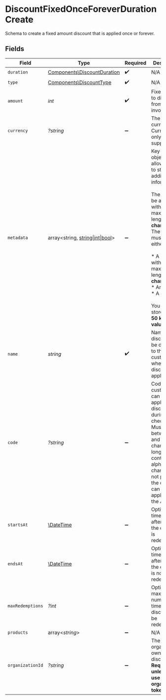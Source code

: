 # DiscountFixedOnceForeverDurationCreate

Schema to create a fixed amount discount that is applied once or forever.


## Fields

| Field                                                                                                                                                                                                                                                                                        | Type                                                                                                                                                                                                                                                                                         | Required                                                                                                                                                                                                                                                                                     | Description                                                                                                                                                                                                                                                                                  | Example                                                                                                                                                                                                                                                                                      |
| -------------------------------------------------------------------------------------------------------------------------------------------------------------------------------------------------------------------------------------------------------------------------------------------- | -------------------------------------------------------------------------------------------------------------------------------------------------------------------------------------------------------------------------------------------------------------------------------------------- | -------------------------------------------------------------------------------------------------------------------------------------------------------------------------------------------------------------------------------------------------------------------------------------------- | -------------------------------------------------------------------------------------------------------------------------------------------------------------------------------------------------------------------------------------------------------------------------------------------- | -------------------------------------------------------------------------------------------------------------------------------------------------------------------------------------------------------------------------------------------------------------------------------------------- |
| `duration`                                                                                                                                                                                                                                                                                   | [Components\DiscountDuration](../../Models/Components/DiscountDuration.md)                                                                                                                                                                                                                   | :heavy_check_mark:                                                                                                                                                                                                                                                                           | N/A                                                                                                                                                                                                                                                                                          |                                                                                                                                                                                                                                                                                              |
| `type`                                                                                                                                                                                                                                                                                       | [Components\DiscountType](../../Models/Components/DiscountType.md)                                                                                                                                                                                                                           | :heavy_check_mark:                                                                                                                                                                                                                                                                           | N/A                                                                                                                                                                                                                                                                                          |                                                                                                                                                                                                                                                                                              |
| `amount`                                                                                                                                                                                                                                                                                     | *int*                                                                                                                                                                                                                                                                                        | :heavy_check_mark:                                                                                                                                                                                                                                                                           | Fixed amount to discount from the invoice total.                                                                                                                                                                                                                                             |                                                                                                                                                                                                                                                                                              |
| `currency`                                                                                                                                                                                                                                                                                   | *?string*                                                                                                                                                                                                                                                                                    | :heavy_minus_sign:                                                                                                                                                                                                                                                                           | The currency. Currently, only `usd` is supported.                                                                                                                                                                                                                                            |                                                                                                                                                                                                                                                                                              |
| `metadata`                                                                                                                                                                                                                                                                                   | array<string, [string\|int\|bool](../../Models/Components/DiscountFixedOnceForeverDurationCreateMetadata.md)>                                                                                                                                                                                | :heavy_minus_sign:                                                                                                                                                                                                                                                                           | Key-value object allowing you to store additional information.<br/><br/>The key must be a string with a maximum length of **40 characters**.<br/>The value must be either:<br/><br/>* A string with a maximum length of **500 characters**<br/>* An integer<br/>* A boolean<br/><br/>You can store up to **50 key-value pairs**. |                                                                                                                                                                                                                                                                                              |
| `name`                                                                                                                                                                                                                                                                                       | *string*                                                                                                                                                                                                                                                                                     | :heavy_check_mark:                                                                                                                                                                                                                                                                           | Name of the discount. Will be displayed to the customer when the discount is applied.                                                                                                                                                                                                        |                                                                                                                                                                                                                                                                                              |
| `code`                                                                                                                                                                                                                                                                                       | *?string*                                                                                                                                                                                                                                                                                    | :heavy_minus_sign:                                                                                                                                                                                                                                                                           | Code customers can use to apply the discount during checkout. Must be between 3 and 256 characters long and contain only alphanumeric characters.If not provided, the discount can only be applied via the API.                                                                              |                                                                                                                                                                                                                                                                                              |
| `startsAt`                                                                                                                                                                                                                                                                                   | [\DateTime](https://www.php.net/manual/en/class.datetime.php)                                                                                                                                                                                                                                | :heavy_minus_sign:                                                                                                                                                                                                                                                                           | Optional timestamp after which the discount is redeemable.                                                                                                                                                                                                                                   |                                                                                                                                                                                                                                                                                              |
| `endsAt`                                                                                                                                                                                                                                                                                     | [\DateTime](https://www.php.net/manual/en/class.datetime.php)                                                                                                                                                                                                                                | :heavy_minus_sign:                                                                                                                                                                                                                                                                           | Optional timestamp after which the discount is no longer redeemable.                                                                                                                                                                                                                         |                                                                                                                                                                                                                                                                                              |
| `maxRedemptions`                                                                                                                                                                                                                                                                             | *?int*                                                                                                                                                                                                                                                                                       | :heavy_minus_sign:                                                                                                                                                                                                                                                                           | Optional maximum number of times the discount can be redeemed.                                                                                                                                                                                                                               |                                                                                                                                                                                                                                                                                              |
| `products`                                                                                                                                                                                                                                                                                   | array<*string*>                                                                                                                                                                                                                                                                              | :heavy_minus_sign:                                                                                                                                                                                                                                                                           | N/A                                                                                                                                                                                                                                                                                          |                                                                                                                                                                                                                                                                                              |
| `organizationId`                                                                                                                                                                                                                                                                             | *?string*                                                                                                                                                                                                                                                                                    | :heavy_minus_sign:                                                                                                                                                                                                                                                                           | The ID of the organization owning the discount. **Required unless you use an organization token.**                                                                                                                                                                                           | 1dbfc517-0bbf-4301-9ba8-555ca42b9737                                                                                                                                                                                                                                                         |